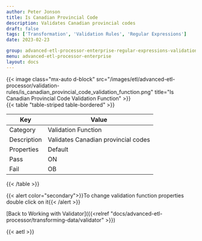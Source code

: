 ```yaml
---
author: Peter Jonson
title: Is Canadian Provincial Code
description: Validates Canadian provincial codes
draft: false
tags: ['Transformation', 'Validation Rules', 'Regular Expressions']
date: 2023-02-23

group: advanced-etl-processor-enterprise-regular-expressions-validation
menu: advanced-etl-processor-enterprise
layout: docs
---
```


{{< image class="mx-auto d-block"  src="/images/etl/advanced-etl-processor/validation-rules/is_canadian_provincial_code_validation_function.png" title="Is Canadian Provincial Code Validation Function" >}}
\
{{< table "table-striped table-bordered" >}}

| Key         | Value                               |
| ----------- | ----------------------------------- |
| Category    | Validation Function                 |
| Description | Validates Canadian provincial codes |
| Properties  | Default                             |
| Pass        | ON                                  |
| Fail        | OB                                  |

{{< /table >}}

{{< alert color="secondary">}}To change validation function properties double click on it{{< /alert >}}

[Back to Working with Validator]({{<relref "docs/advanced-etl-processor/transforming-data/validator" >}})

{{< aetl >}}
